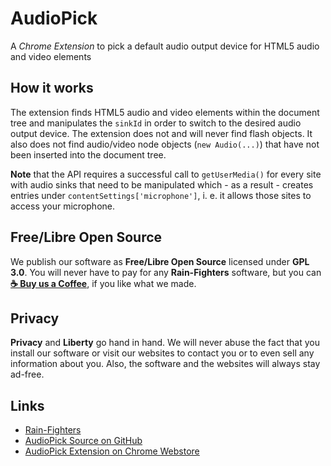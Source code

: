 # AudioPick
A *Chrome Extension* to pick a default audio output device for HTML5 audio and video elements

## How it works
The extension finds HTML5 audio and video elements within the document tree and manipulates the `sinkId` in order
to switch to the desired audio output device. The extension does not and will never find flash objects.
It also does not find audio/video node objects (`new Audio(...)`) that have not been inserted into the document tree.

**Note** that the API requires a successful call to `getUserMedia()` for every site with audio sinks that
need to be manipulated which - as a result - creates entries under `contentSettings['microphone']`, i. e.
it allows those sites to access your microphone.

## Free/Libre Open Source
We publish our software as **Free/Libre Open Source** licensed under **GPL 3.0**. You will never have to pay for any **Rain-Fighters** software, but you can **[&#9749; Buy us a Coffee](https://www.buymeacoffee.com/rainfighters)**, if you like what we made.

## Privacy
**Privacy** and **Liberty** go hand in hand. We will never abuse the fact that you install our software or visit our websites to contact you or to even sell any information about you. Also, the software and the websites will always stay ad-free.

## Links
- [Rain-Fighters](https://rain-fighters.github.io/)
- [AudioPick Source on GitHub](https://github.com/rain-fighters/AudioPick)
- [AudioPick Extension on Chrome Webstore](https://chrome.google.com/webstore/detail/audiopick/gfhcppdamigjkficnjnhmnljljhagaha)

